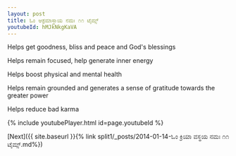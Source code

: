 ```yaml
---
layout: post
title: ಓಂ ಆಶ್ರಮಾಸ್ಥಾಯ ನಮಃ ೧೧ ಟೈಮ್ಸ್
youtubeId: hMJkNkgKaVA
---
```

 
 
Helps get goodness, bliss and peace and God's blessings
 
Helps remain focused, help generate inner energy 
 
Helps boost physical and mental health 
 
Helps remain grounded and generates a sense of gratitude towards the greater power 
 
Helps reduce bad karma
 
 
 
 


{% include youtubePlayer.html id=page.youtubeId %}
 
[Next]({{ site.baseurl }}{% link  split1/_posts/2014-01-14-ಓಂ ಕ್ರಿಯಾ ವಸ್ಥಯ ನಮಃ ೧೧ ಟೈಮ್ಸ್.md%})
 
